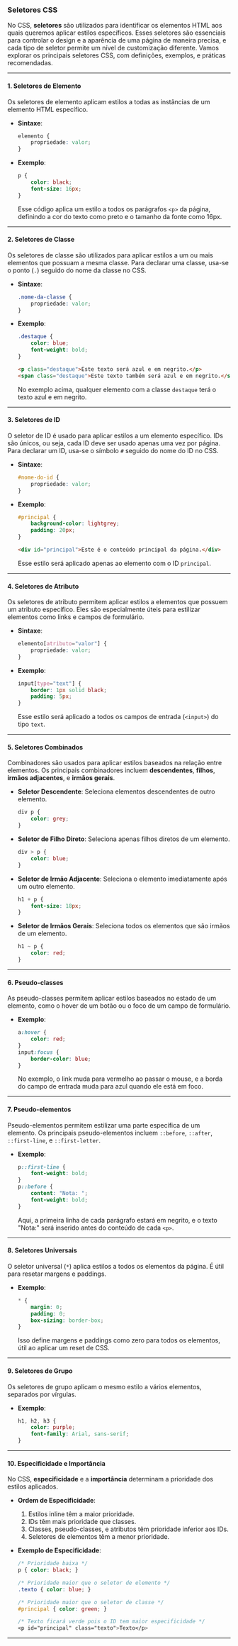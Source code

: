 ### Seletores CSS

No CSS, **seletores** são utilizados para identificar os elementos HTML aos quais queremos aplicar estilos específicos. Esses seletores são essenciais para controlar o design e a aparência de uma página de maneira precisa, e cada tipo de seletor permite um nível de customização diferente. Vamos explorar os principais seletores CSS, com definições, exemplos, e práticas recomendadas.

---

#### 1. **Seletores de Elemento**
   Os seletores de elemento aplicam estilos a todas as instâncias de um elemento HTML específico.

   - **Sintaxe**:
     ```css
     elemento {
         propriedade: valor;
     }
     ```

   - **Exemplo**:
     ```css
     p {
         color: black;
         font-size: 16px;
     }
     ```
     Esse código aplica um estilo a todos os parágrafos `<p>` da página, definindo a cor do texto como preto e o tamanho da fonte como 16px.

---

#### 2. **Seletores de Classe**
   Os seletores de classe são utilizados para aplicar estilos a um ou mais elementos que possuam a mesma classe. Para declarar uma classe, usa-se o ponto (`.`) seguido do nome da classe no CSS.

   - **Sintaxe**:
     ```css
     .nome-da-classe {
         propriedade: valor;
     }
     ```

   - **Exemplo**:
     ```css
     .destaque {
         color: blue;
         font-weight: bold;
     }
     ```

     ```html
     <p class="destaque">Este texto será azul e em negrito.</p>
     <span class="destaque">Este texto também será azul e em negrito.</span>
     ```
     No exemplo acima, qualquer elemento com a classe `destaque` terá o texto azul e em negrito.

---

#### 3. **Seletores de ID**
   O seletor de ID é usado para aplicar estilos a um elemento específico. IDs são únicos, ou seja, cada ID deve ser usado apenas uma vez por página. Para declarar um ID, usa-se o símbolo `#` seguido do nome do ID no CSS.

   - **Sintaxe**:
     ```css
     #nome-do-id {
         propriedade: valor;
     }
     ```

   - **Exemplo**:
     ```css
     #principal {
         background-color: lightgrey;
         padding: 20px;
     }
     ```

     ```html
     <div id="principal">Este é o conteúdo principal da página.</div>
     ```
     Esse estilo será aplicado apenas ao elemento com o ID `principal`.

---

#### 4. **Seletores de Atributo**
   Os seletores de atributo permitem aplicar estilos a elementos que possuem um atributo específico. Eles são especialmente úteis para estilizar elementos como links e campos de formulário.

   - **Sintaxe**:
     ```css
     elemento[atributo="valor"] {
         propriedade: valor;
     }
     ```

   - **Exemplo**:
     ```css
     input[type="text"] {
         border: 1px solid black;
         padding: 5px;
     }
     ```
     Esse estilo será aplicado a todos os campos de entrada (`<input>`) do tipo `text`.

---

#### 5. **Seletores Combinados**
   Combinadores são usados para aplicar estilos baseados na relação entre elementos. Os principais combinadores incluem **descendentes**, **filhos**, **irmãos adjacentes**, e **irmãos gerais**.

   - **Seletor Descendente**: Seleciona elementos descendentes de outro elemento.

     ```css
     div p {
         color: grey;
     }
     ```

   - **Seletor de Filho Direto**: Seleciona apenas filhos diretos de um elemento.

     ```css
     div > p {
         color: blue;
     }
     ```

   - **Seletor de Irmão Adjacente**: Seleciona o elemento imediatamente após um outro elemento.

     ```css
     h1 + p {
         font-size: 18px;
     }
     ```

   - **Seletor de Irmãos Gerais**: Seleciona todos os elementos que são irmãos de um elemento.

     ```css
     h1 ~ p {
         color: red;
     }
     ```

---

#### 6. **Pseudo-classes**
   As pseudo-classes permitem aplicar estilos baseados no estado de um elemento, como o hover de um botão ou o foco de um campo de formulário.

   - **Exemplo**:
     ```css
     a:hover {
         color: red;
     }
     input:focus {
         border-color: blue;
     }
     ```

     No exemplo, o link muda para vermelho ao passar o mouse, e a borda do campo de entrada muda para azul quando ele está em foco.

---

#### 7. **Pseudo-elementos**
   Pseudo-elementos permitem estilizar uma parte específica de um elemento. Os principais pseudo-elementos incluem `::before`, `::after`, `::first-line`, e `::first-letter`.

   - **Exemplo**:
     ```css
     p::first-line {
         font-weight: bold;
     }
     p::before {
         content: "Nota: ";
         font-weight: bold;
     }
     ```
     Aqui, a primeira linha de cada parágrafo estará em negrito, e o texto "Nota:" será inserido antes do conteúdo de cada `<p>`.

---

#### 8. **Seletores Universais**
   O seletor universal (`*`) aplica estilos a todos os elementos da página. É útil para resetar margens e paddings.

   - **Exemplo**:
     ```css
     * {
         margin: 0;
         padding: 0;
         box-sizing: border-box;
     }
     ```
     Isso define margens e paddings como zero para todos os elementos, útil ao aplicar um reset de CSS.

---

#### 9. **Seletores de Grupo**
   Os seletores de grupo aplicam o mesmo estilo a vários elementos, separados por vírgulas.

   - **Exemplo**:
     ```css
     h1, h2, h3 {
         color: purple;
         font-family: Arial, sans-serif;
     }
     ```

---

#### 10. **Especificidade e Importância**
   No CSS, **especificidade** e a **importância** determinam a prioridade dos estilos aplicados.

   - **Ordem de Especificidade**:
     1. Estilos inline têm a maior prioridade.
     2. IDs têm mais prioridade que classes.
     3. Classes, pseudo-classes, e atributos têm prioridade inferior aos IDs.
     4. Seletores de elementos têm a menor prioridade.

   - **Exemplo de Especificidade**:
     ```css
     /* Prioridade baixa */
     p { color: black; }

     /* Prioridade maior que o seletor de elemento */
     .texto { color: blue; }

     /* Prioridade maior que o seletor de classe */
     #principal { color: green; }

     /* Texto ficará verde pois o ID tem maior especificidade */
     <p id="principal" class="texto">Texto</p>
     ```

---